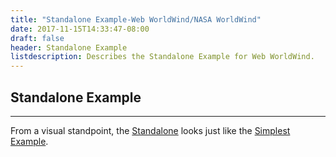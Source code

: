 ```yaml
---
title: "Standalone Example-Web WorldWind/NASA WorldWind"
date: 2017-11-15T14:33:47-08:00
draft: false
header: Standalone Example
listdescription: Describes the Standalone Example for Web WorldWind.
---
```


## Standalone Example

---

From a visual standpoint, the [Standalone](http://worldwindserver.net/webworldwind/examples/Standalone.html)
looks just like the [Simplest Example](http://worldwindserver.net/webworldwind/examples/Simplest.html).
